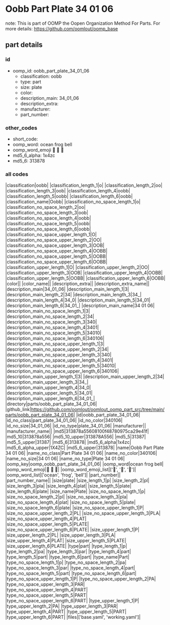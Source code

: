 # Oobb Part Plate 34 01 06  

note: This is part of OOMP the Oopen Organization Method For Parts. For more details: https://github.com/oomlout/oomp_base

##  part details





### id
* oomp_id: oobb_part_plate_34_01_06
  * classification: oobb
  * type: part
  * size: plate
  * color: 
  * description_main: 34_01_06
  * description_extra: 
  * manufacturer: 
  * part_number: 

### other_codes
* short_code: 
* oomp_word: ocean frog bell
* oomp_word_emoji :ocean: :frog: :bell:
* md5_6_alpha: 1x4zc
* md5_6: 313878

### all codes 
|classification|oobb|
|classification_length_1|o|
|classification_length_2|oo|
|classification_length_3|oob|
|classification_length_4|oobb|
|classification_length_5|oobb|
|classification_length_6|oobb|
|classification_name|Oobb|
|classification_no_space_length_1|o|
|classification_no_space_length_2|oo|
|classification_no_space_length_3|oob|
|classification_no_space_length_4|oobb|
|classification_no_space_length_5|oobb|
|classification_no_space_length_6|oobb|
|classification_no_space_upper_length_1|O|
|classification_no_space_upper_length_2|OO|
|classification_no_space_upper_length_3|OOB|
|classification_no_space_upper_length_4|OOBB|
|classification_no_space_upper_length_5|OOBB|
|classification_no_space_upper_length_6|OOBB|
|classification_upper_length_1|O|
|classification_upper_length_2|OO|
|classification_upper_length_3|OOB|
|classification_upper_length_4|OOBB|
|classification_upper_length_5|OOBB|
|classification_upper_length_6|OOBB|
|color||
|color_name||
|description_extra||
|description_extra_name||
|description_main|34_01_06|
|description_main_length_1|3|
|description_main_length_2|34|
|description_main_length_3|34_|
|description_main_length_4|34_0|
|description_main_length_5|34_01|
|description_main_length_6|34_01_|
|description_main_name|34 01 06|
|description_main_no_space_length_1|3|
|description_main_no_space_length_2|34|
|description_main_no_space_length_3|340|
|description_main_no_space_length_4|3401|
|description_main_no_space_length_5|34010|
|description_main_no_space_length_6|340106|
|description_main_no_space_upper_length_1|3|
|description_main_no_space_upper_length_2|34|
|description_main_no_space_upper_length_3|340|
|description_main_no_space_upper_length_4|3401|
|description_main_no_space_upper_length_5|34010|
|description_main_no_space_upper_length_6|340106|
|description_main_upper_length_1|3|
|description_main_upper_length_2|34|
|description_main_upper_length_3|34_|
|description_main_upper_length_4|34_0|
|description_main_upper_length_5|34_01|
|description_main_upper_length_6|34_01_|
|directory|parts/oobb_part_plate_34_01_06|
|github_link|https://github.com/oomlout/oomlout_oomp_part_src/tree/main/parts/oobb_part_plate_34_01_06|
|id|oobb_part_plate_34_01_06|
|id_no_class|part_plate_34_01_06|
|id_no_color|340106|
|id_no_size|34_01_06|
|id_no_type|plate_34_01_06|
|manufacturer||
|manufacturer_name||
|md5|313878a55608100f48780975ca29e41f|
|md5_10|313878a556|
|md5_10_upper|313878A556|
|md5_5|31387|
|md5_5_upper|31387|
|md5_6|313878|
|md5_6_alpha|1x4zc|
|md5_6_alpha_upper|1X4ZC|
|md5_6_upper|313878|
|name|Oobb Part Plate 34 01 06|
|name_no_class|Part Plate 34 01 06|
|name_no_color|340106|
|name_no_size|34 01 06|
|name_no_type|Plate 34 01 06|
|oomp_key|oomp_oobb_part_plate_34_01_06|
|oomp_word|ocean frog bell|
|oomp_word_emoji|:ocean: :frog: :bell:|
|oomp_word_emoji_list|[':ocean:', ':frog:', ':bell:']|
|oomp_word_list|['ocean', 'frog', 'bell']|
|part_number||
|part_number_name||
|size|plate|
|size_length_1|p|
|size_length_2|pl|
|size_length_3|pla|
|size_length_4|plat|
|size_length_5|plate|
|size_length_6|plate|
|size_name|Plate|
|size_no_space_length_1|p|
|size_no_space_length_2|pl|
|size_no_space_length_3|pla|
|size_no_space_length_4|plat|
|size_no_space_length_5|plate|
|size_no_space_length_6|plate|
|size_no_space_upper_length_1|P|
|size_no_space_upper_length_2|PL|
|size_no_space_upper_length_3|PLA|
|size_no_space_upper_length_4|PLAT|
|size_no_space_upper_length_5|PLATE|
|size_no_space_upper_length_6|PLATE|
|size_upper_length_1|P|
|size_upper_length_2|PL|
|size_upper_length_3|PLA|
|size_upper_length_4|PLAT|
|size_upper_length_5|PLATE|
|size_upper_length_6|PLATE|
|type|part|
|type_length_1|p|
|type_length_2|pa|
|type_length_3|par|
|type_length_4|part|
|type_length_5|part|
|type_length_6|part|
|type_name|Part|
|type_no_space_length_1|p|
|type_no_space_length_2|pa|
|type_no_space_length_3|par|
|type_no_space_length_4|part|
|type_no_space_length_5|part|
|type_no_space_length_6|part|
|type_no_space_upper_length_1|P|
|type_no_space_upper_length_2|PA|
|type_no_space_upper_length_3|PAR|
|type_no_space_upper_length_4|PART|
|type_no_space_upper_length_5|PART|
|type_no_space_upper_length_6|PART|
|type_upper_length_1|P|
|type_upper_length_2|PA|
|type_upper_length_3|PAR|
|type_upper_length_4|PART|
|type_upper_length_5|PART|
|type_upper_length_6|PART|
|files|['base.yaml', 'working.yaml']|
